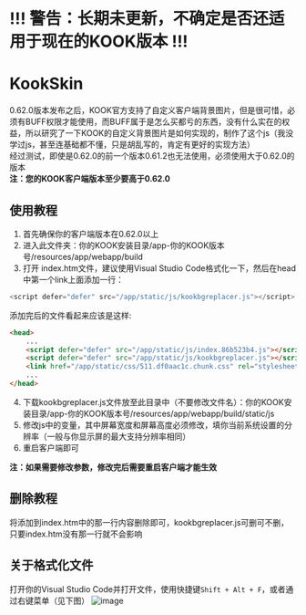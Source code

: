 # !!! 警告：长期未更新，不确定是否还适用于现在的KOOK版本 !!!
# KookSkin
0.62.0版本发布之后，KOOK官方支持了自定义客户端背景图片，但是很可惜，必须有BUFF权限才能使用，而BUFF属于是怎么买都亏的东西，没有什么实在的权益，所以研究了一下KOOK的自定义背景图片是如何实现的，制作了这个js（我没学过js，甚至连基础都不懂，只是胡乱写的，肯定有更好的实现方法）</br>
经过测试，即使是0.62.0的前一个版本0.61.2也无法使用，必须使用大于0.62.0的版本</br>
**注：您的KOOK客户端版本至少要高于0.62.0**

## 使用教程
1. 首先确保你的客户端版本在0.62.0以上
2. 进入此文件夹：你的KOOK安装目录/app-你的KOOK版本号/resources/app/webapp/build
3. 打开 index.htm文件，建议使用Visual Studio Code格式化一下，然后在head中第一个link上面添加一行：
```js
<script defer="defer" src="/app/static/js/kookbgreplacer.js"></script>
```
添加完后的文件看起来应该是这样:
```html
<head>
    ...
    <script defer="defer" src="/app/static/js/index.86b523b4.js"></script> <!-- index后面的8个字符可能有不同 -->
    <script defer="defer" src="/app/static/js/kookbgreplacer.js"></script>
    <link href="/app/static/css/511.df0aac1c.chunk.css" rel="stylesheet"> <!-- 放在最后一个script之后，第一个link之前 -->
    ...
</head>
```
4. 下载kookbgreplacer.js文件放至此目录中（不要修改文件名）：你的KOOK安装目录/app-你的KOOK版本号/resources/app/webapp/build/static/js
5. 修改js中的变量，其中屏幕宽度和屏幕高度必须修改，填你当前系统设置的分辨率（一般与你显示屏的最大支持分辨率相同）
6. 重启客户端即可

**注：如果需要修改参数，修改完后需要重启客户端才能生效**

## 删除教程
将添加到index.htm中的那一行内容删除即可，kookbgreplacer.js可删可不删，只要index.htm没有那一行就不会影响

## 关于格式化文件
打开你的Visual Studio Code并打开文件，使用快捷键`Shift + Alt + F`，或者通过右键菜单（见下图）
![image](https://user-images.githubusercontent.com/63186003/211157599-a6bc39cc-b853-418d-b008-b76993c6df65.png)
